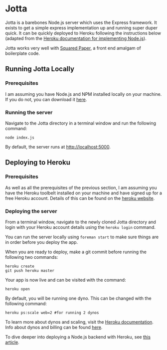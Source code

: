 # Jotta

Jotta is a barebones Node.js server which uses the Express framework. It exists to get a simple express implementation up and running super duper quick. It can be quickly deployed to Heroku following the instructions below (adapted from the [Heroku documentation for implementing Node.js](https://devcenter.heroku.com/articles/nodejs)).

Jotta works very well with [Squared Paper](http://github.com/jeshuamaxey/squared-paper), a front end amalgam of boilerplate code.

## Running Jotta Locally

### Prerequisites

I am assuming you have Node.js and NPM installed locally on your machine. If you do not, you can download it [here](http://nodejs.org/download).

### Running the server

Navigate to the Jotta directory in a terminal window and run the following command:
```
node index.js
```
By default, the server runs at [http://localhost:5000](http://localhost:5000).

## Deploying to Heroku

### Prerequisites

As well as all the prerequisites of the previous section, I am assuming you have the Heroku toolbelt installed on your machine and have signed up for a free Heroku account. Details of this can be found on the [heroku website](http://heroku.com).

### Deploying the server

From a terminal window, navigate to the newly cloned Jotta directory and login with your Heroku account details using the `heroku login` command.

You can run the server locally using `foreman start` to make sure things are in order before you deploy the app.

When you are ready to deploy, make a git commit before running the following two commands:
```
heroku create
git push heroku master
```

Your app is now live and can be visited with the command:
```
heroku open
```

By default, you will be running one dyno. This can be changed with the following command:
```
heroku ps:scale web=2 #for running 2 dynos
```
To learn more about dynos and scaling, visit the [Heroku documentation](https://devcenter.heroku.com/articles/dynos). Info about dynos and billing can be found [here](https://devcenter.heroku.com/articles/usage-and-billing).

To dive deeper into deploying a Node.js backend with Heroku, see [this article](https://devcenter.heroku.com/articles/nodejs).